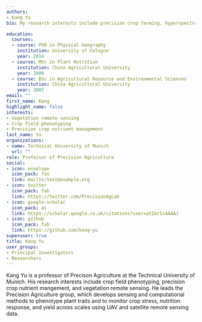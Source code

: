 ```yaml
---
authors:
- Kang Yu
bio: My research interests include precision crop farming, hyperspectral remote sensing, and AI in agriculture.

education:
  courses:
  - course: PhD in Physical Geography
    institution: University of Cologne
    year: 2014
  - course: MSc in Plant Nutrition
    institution: China Agricultural University
    year: 2009
  - course: BSc in Agricultural Resource and Environmental Sciences
    institution: China Agricultural University
    year: 2007
email: ""
first_name: Kang
highlight_name: false
interests:
- Vegetation remote sensing
- Crop field phenotyping
- Precision crop nutrient management
last_name: Yu
organizations:
- name: Technical University of Munich
  url: ""
role: Professor of Precision Agriculture
social:
- icon: envelope
  icon_pack: fas
  link: mailto:test@example.org
- icon: twitter
  icon_pack: fab
  link: https://twitter.com/PrecisionAgLab
- icon: google-scholar
  icon_pack: ai
  link: https://scholar.google.co.uk/citations?user=atIbrIsAAAAJ
- icon: github
  icon_pack: fab
  link: https://github.com/kang-yu
superuser: true
title: Kang Yu
user_groups:
- Principal Investigators
- Researchers
---
```


Kang Yu is a professor of Precison Agriculture at the Technical University of Munich. His research interests include crop field phenotyping, precision crop nutrient mangement, and vegetation remote sensing. He leads the Precision Agriculture group, which develops sensing and computational methods to phenotype plant traits and to monitor crop stress, nutrition response, and yield across scales using UAV and satellite remote sensing data.
